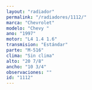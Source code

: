 ```yaml
---
layout: "radiador"
permalink: "/radiadores/1112/"
marca: "Chevrolet"
modelo: "Chevy "
ano: "1997"
motor: "L4 1.4 1.6"
transmision: "Estándar"
parte: "M-516"
clima: "Sin clima"
alto: "20 7/8"
ancho: "10 3/4"
observaciones: ""
id: "1112"
---
```


